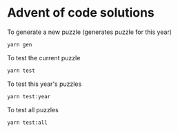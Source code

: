 # Advent of code solutions

To generate a new puzzle (generates puzzle for this year)
```bash
yarn gen
```

To test the current puzzle
```bash
yarn test
```

To test this year's puzzles
```bash
yarn test:year
```

To test all puzzles
```bash
yarn test:all
```